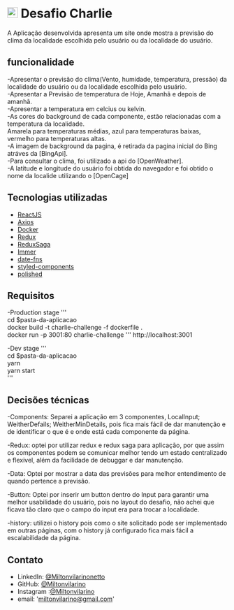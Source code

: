 # <img src="https://avatars1.githubusercontent.com/u/7063040?v=4&s=200.jpg" alt="HU" width="24" /> Desafio Charlie

A Aplicação desenvolvida apresenta um site onde mostra a previsão do clima da localidade escolhida pelo
usuário ou da localidade do usuário.

## funcionalidade

-Apresentar o previsão do clima(Vento, humidade, temperatura, pressão) da localidade do usuário ou da localidade escolhida pelo usuário.
<br>
-Apresentar a Previsão de temperatura de Hoje, Amanhã e depois de amanhã.
<br>
-Apresentar a temperatura em celcius ou kelvin.
<br>
-As cores do background de cada componente, estão relacionadas com a temperatura da localidade.
<br>
Amarela para temperaturas médias, azul para temperaturas baixas, vermelho para temperaturas altas.
<br>
-A imagem de background da pagina, é retirada da pagina inicial do Bing atráves da [BingApi].
<br>
-Para consultar o clima, foi utilizado a api do [OpenWeather].
<br>
-A latitude e longitude do usuário foi obtida do navegador e foi obtido o nome da localide utilizando o [OpenCage]
<br>

## Tecnologias utilizadas

- [ReactJS](https://pt-br.reactjs.org/)
- [Axios](https://github.com/axios/axios#axios)
- [Docker](https://www.docker.com/)
- [Redux](https://redux.js.org//)
- [ReduxSaga](https://redux-saga.js.org/)
- [Immer](https://github.com/immerjs/immer)
- [date-fns](https://date-fns.org/)
- [styled-components](https://styled-components.com/)
- [polished](https://polished.js.org/)

## Requisitos

-Production stage
'''
    <br>
  cd $pasta-da-aplicacao
  <br>
  docker build -t charlie-challenge -f dockerfile .
  <br>
  docker run -p 3001:80 charlie-challenge
'''
  http://localhost:3001

-Dev stage
'''
    <br>
  cd $pasta-da-aplicacao
  <br>
  yarn
  <br>
  yarn start
  <br>
'''
## Decisões técnicas

-Components:
Separei a aplicação em 3 componentes, LocalInput; WeitherDefails; WeitherMinDetails, pois fica mais
fácil de dar manutenção e de identificar o que é e
onde está cada componente da página.

-Redux:
optei por utilizar redux e redux saga para aplicação,
por que assim os componentes podem se comunicar melhor tendo um estado centralizado e flexivel, além da facilidade de debuggar e dar manutenção.

-Data:
Optei por mostrar a data das previsões para melhor entendimento de quando pertence a previsão.

-Button:
Optei por inserir um button dentro do Input para garantir uma melhor usabilidade do usuário, pois no layout do desafio, não achei que ficava tão claro que o
campo do input era para trocar a localidade.

-history:
utilizei o history pois como o site solicitado pode
ser implementado em outras páginas, com o history já configurado fica mais fácil a escalabilidade da página.

## Contato

- LinkedIn: [@Miltonvilarinonetto](https://www.linkedin.com/miltonvilarinonetto/)
- GitHub: [@Miltonvilarino](https://github.com/Miltonvilarino)
- Instagram :[@Miltonvilarino](https://www.instagram.com/miltonvilarino/)
- email: 'miltonvilarino@gmail.com'
